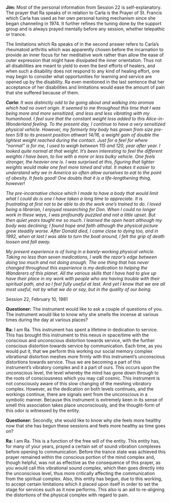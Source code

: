 <p><strong>Jim:</strong> Most of the personal information from Session 22 is self-explanatory. The prayer that Ra speaks of in relation to Carla is the Prayer of St. Francis which Carla has used as her own personal tuning mechanism since she began channeling in 1974. It further refines the tuning done by the support group and is always prayed mentally before any session, whether telepathic or trance.</p>
<p>The limitations which Ra speaks of in the second answer refers to Carla’s rheumatoid arthritis which was apparently chosen before the incarnation to provide an inner focus for her meditative work rather than allow the ease of outer expression that might have dissipated the inner orientation. Thus not all disabilities are meant to yield to even the best efforts of healers, and when such a disability does not respond to any kind of healing effort, one may begin to consider what opportunities for learning and service are opened up by the disability. Ra even mentioned in the last sentence that her acceptance of her disabilities and limitations would ease the amount of pain that she suffered because of them.</p>
<p><strong><em>Carla:</em></strong><em> It was distinctly odd to be going about and walking into aromas which had no overt origin. It seemed to me throughout this time that I was being more and more sensitized, and less and less vibrating with my humanhood. I feel sure that the constant weight loss added to this Alice-in-Wonderland feeling. To the present day, I continue to have a very sensitized physical vehicle. However, my formerly tiny body has grown from size pre-teen 5/8 to its present position athwart 14/16, a weight gain of double the lightest weight reached during the contact. Just for a feel for where “normal” is for me, I used to weigh between 115 and 120, year after year. I looked quite normal at that weight. It’s been interesting to feel the different weights I have been, to live with a more or less bulky vehicle. One feels stronger, the heavier one is. I was surprised at this, figuring that lighter weights would make one feel more toned and vital. It makes it easier to understand why we in America so often allow ourselves to eat to the point of obesity. It feels good! One doubts that it is a life-lengthening thing, however!</em></p>
<p><em>The pre-incarnative choice which I made to have a body that would limit what I could do is one I have taken a long time to appreciate. It is frustrating at first not to be able to do the work one’s trained to do. I loved being a librarian, I enjoyed researching for Don. When I could no longer work in these ways, I was profoundly puzzled and not a little upset. But then quiet years taught me so much. I learned the open heart although my body was declining; I found hope and faith although the physical picture grew steadily worse. After Donald died, I came close to dying too, and in 1992, when at last I was able to turn the boat around, I felt the grip of death loosen and fall away.</em></p>
<p><em>My present experience is of living in a barely-working physical vehicle. Taking no less than seven medications, I walk the razor’s edge between doing too much and not doing enough. The one thing that has never changed throughout this experience is my dedication to helping the Wanderers of this planet. All the various skills that I have had to give up have their place in my work with people who are having trouble with their spiritual path, and so I feel fully useful at last. And yet I know that we are all most useful, not by what we do or say, but in the quality of our being.</em></p>
<p class="transcript-sub-title">Session 22, February 10, 1981</p>
<p><strong>Questioner:</strong> The instrument would like to ask a couple of questions of you. The instrument would like to know why she smells the incense at various times during the day at various places?</p>
<p><strong>Ra:</strong> I am Ra. This instrument has spent a lifetime in dedication to service. This has brought this instrument to this nexus in space/time with the conscious and unconscious distortion towards service, with the further conscious distortion towards service by communication. Each time, as you would put it, that we perform this working our social memory complex vibrational distortion meshes more firmly with this instrument’s unconscious distortions towards service. Thus we are becoming a part of this instrument’s vibratory complex and it a part of ours. This occurs upon the unconscious level, the level whereby the mind has gone down through to the roots of consciousness which you may call cosmic. This instrument is not consciously aware of this slow changing of the meshing vibratory complex. However, as the dedication on both levels continues, and the workings continue, there are signals sent from the unconscious in a symbolic manner. Because this instrument is extremely keen in its sense of smell this association takes place unconsciously, and the thought-form of this odor is witnessed by the entity.</p>
<p><strong>Questioner:</strong> Secondly, she would like to know why she feels more healthy now that she has begun these sessions and feels more healthy as time goes on?</p>
<p><strong>Ra:</strong> I am Ra. This is a function of the free will of the entity. This entity has, for many of your years, prayed a certain set of sound vibration complexes before opening to communication. Before the trance state was achieved this prayer remained within the conscious portion of the mind complex and, though helpful, was not as effective as the consequence of this prayer, as you would call this vibrational sound complex, which then goes directly into the unconscious level, thus more critically affecting the communication from the spiritual complex. Also, this entity has begun, due to this working, to accept certain limitations which it placed upon itself in order to set the stage for services such as it now performs. This also is an aid to re-aligning the distortions of the physical complex with regard to pain.</p>